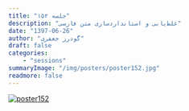 ```yaml
---
title: "جلسه ۱۵۲"
description: "غلط‌یابی و استانداردسازی متن فارسی"
date: "1397-06-26"
author: "گودرز جعفری"
draft: false
categories:
    - "sessions"
summaryImage: "/img/posters/poster152.jpg"
readmore: false
---
```

[![poster152](../../img/posters/poster152.jpg)](../../img/poster152.jpg)
